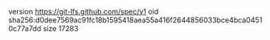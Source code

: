 version https://git-lfs.github.com/spec/v1
oid sha256:d0dee7569ac91fc18b1595418aea55a416f2644856033bce4bca04510c77a7dd
size 17283
